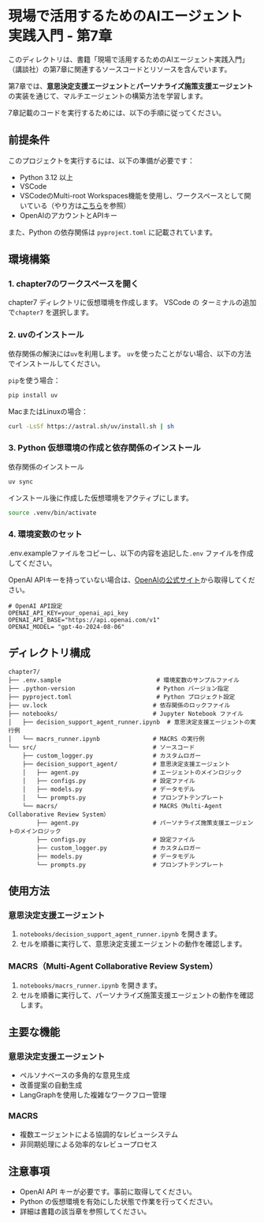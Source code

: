 # 現場で活用するためのAIエージェント実践入門 - 第7章

このディレクトリは、書籍「現場で活用するためのAIエージェント実践入門」（講談社）の第7章に関連するソースコードとリソースを含んでいます。

第7章では、**意思決定支援エージェント**と**パーソナライズ施策支援エージェント**の実装を通じて、マルチエージェントの構築方法を学習します。

7章記載のコードを実行するためには、以下の手順に従ってください。

## 前提条件

このプロジェクトを実行するには、以下の準備が必要です：

- Python 3.12 以上
- VSCode
- VSCodeのMulti-root Workspaces機能を使用し、ワークスペースとして開いている（やり方は[こちら](../README.md)を参照）
- OpenAIのアカウントとAPIキー

また、Python の依存関係は `pyproject.toml` に記載されています。

## 環境構築

### 1. chapter7のワークスペースを開く
chapter7 ディレクトリに仮想環境を作成します。
VSCode の ターミナルの追加で`chapter7` を選択します。

### 2. uvのインストール

依存関係の解決には`uv`を利用します。
`uv`を使ったことがない場合、以下の方法でインストールしてください。

`pip`を使う場合：
```bash
pip install uv
```

MacまたはLinuxの場合：
```bash
curl -LsSf https://astral.sh/uv/install.sh | sh
```

### 3. Python 仮想環境の作成と依存関係のインストール

依存関係のインストール
```bash
uv sync
```

インストール後に作成した仮想環境をアクティブにします。

```bash
source .venv/bin/activate
```

### 4. 環境変数のセット
.env.exampleファイルをコピーし、以下の内容を追記した`.env` ファイルを作成してください。

OpenAI APIキーを持っていない場合は、[OpenAIの公式サイト](https://platform.openai.com/)から取得してください。

```env
# OpenAI API設定
OPENAI_API_KEY=your_openai_api_key
OPENAI_API_BASE="https://api.openai.com/v1"
OPENAI_MODEL= "gpt-4o-2024-08-06"
```

## ディレクトリ構成

```
chapter7/
├── .env.sample                           # 環境変数のサンプルファイル
├── .python-version                       # Python バージョン指定
├── pyproject.toml                        # Python プロジェクト設定
├── uv.lock                              # 依存関係のロックファイル
├── notebooks/                           # Jupyter Notebook ファイル
│   ├── decision_support_agent_runner.ipynb  # 意思決定支援エージェントの実行例
│   └── macrs_runner.ipynb               # MACRS の実行例
└── src/                                 # ソースコード
    ├── custom_logger.py                 # カスタムロガー
    ├── decision_support_agent/          # 意思決定支援エージェント
    │   ├── agent.py                     # エージェントのメインロジック
    │   ├── configs.py                   # 設定ファイル
    │   ├── models.py                    # データモデル
    │   └── prompts.py                   # プロンプトテンプレート
    └── macrs/                           # MACRS（Multi-Agent Collaborative Review System）
        ├── agent.py                     # パーソナライズ施策支援エージェントのメインロジック
        ├── configs.py                   # 設定ファイル
        ├── custom_logger.py             # カスタムロガー
        ├── models.py                    # データモデル
        └── prompts.py                   # プロンプトテンプレート
```

## 使用方法

### 意思決定支援エージェント

1. `notebooks/decision_support_agent_runner.ipynb` を開きます。
2. セルを順番に実行して、意思決定支援エージェントの動作を確認します。

### MACRS（Multi-Agent Collaborative Review System）

1. `notebooks/macrs_runner.ipynb` を開きます。
2. セルを順番に実行して、パーソナライズ施策支援エージェントの動作を確認します。

## 主要な機能

### 意思決定支援エージェント
- ペルソナベースの多角的な意見生成
- 改善提案の自動生成
- LangGraphを使用した複雑なワークフロー管理

### MACRS
- 複数エージェントによる協調的なレビューシステム
- 非同期処理による効率的なレビュープロセス

## 注意事項

- OpenAI API キーが必要です。事前に取得してください。
- Python の仮想環境を有効にした状態で作業を行ってください。
- 詳細は書籍の該当章を参照してください。
